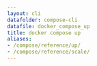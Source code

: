 ```yaml
---
layout: cli
datafolder: compose-cli
datafile: docker_compose_up
title: docker compose up
aliases:
- /compose/reference/up/
- /compose/reference/scale/
---
```

<!--
Sorry, but the contents of this page are automatically generated from
Docker's source code. If you want to suggest a change to the text that appears
here, you'll need to find the string by searching this repo:
https://github.com/docker/compose
-->
